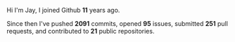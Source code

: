 Hi I'm Jay, I joined Github **11** years ago.

Since then I've pushed **2091** commits, opened **95** issues, submitted **251** pull requests, and contributed to **21** public repositories.
